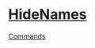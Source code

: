 [HideNames](http://minecraft.curseforge.com/mc-mods/62786-hide-names)
=========
[Commands](https://github.com/thislooksfun/HideNames/blob/master/Commands.md)
